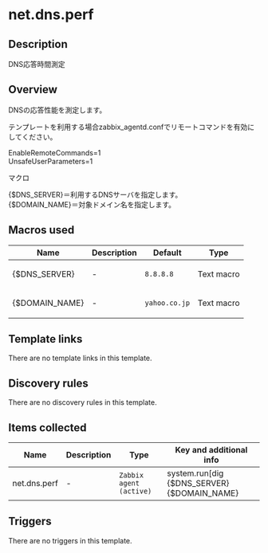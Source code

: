 # net.dns.perf

## Description

DNS応答時間測定

## Overview

DNSの応答性能を測定します。


テンプレートを利用する場合zabbix\_agentd.confでリモートコマンドを有効にしてください。


EnableRemoteCommands=1  
UnsafeUserParameters=1


マクロ


{$DNS\_SERVER}＝利用するDNSサーバを指定します。  
{$DOMAIN\_NAME}＝対象ドメイン名を指定します。  




## Macros used

|Name|Description|Default|Type|
|----|-----------|-------|----|
|{$DNS_SERVER}|<p>-</p>|`8.8.8.8`|Text macro|
|{$DOMAIN_NAME}|<p>-</p>|`yahoo.co.jp`|Text macro|


## Template links

There are no template links in this template.

## Discovery rules

There are no discovery rules in this template.

## Items collected

|Name|Description|Type|Key and additional info|
|----|-----------|----|----|
|net.dns.perf|<p>-</p>|`Zabbix agent (active)`|system.run[dig {$DNS_SERVER} {$DOMAIN_NAME} |grep Query |awk 'END{print$4}']<p>Update: 600</p>|


## Triggers

There are no triggers in this template.

